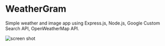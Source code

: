 # WeatherGram

Simple weather and image app using Express.js, Node.js, Google Custom Search API, OpenWeatherMap API.

![screen shot](http://i.imgur.com/8XRi64R.png "WeatherGram")